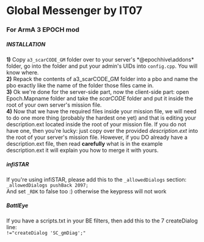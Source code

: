 # Global Messenger by IT07
### For ArmA 3 EPOCH mod

##### INSTALLATION
**1)** Copy `a3_scarCODE_GM` folder over to your server's *@epochhive\addons\* folder, go into the folder and put your admin's UIDs into `config.cpp`. You will know where.<br />
**2)** Repack the contents of a3_scarCODE_GM folder into a pbo and name the pbo exactly like the name of the folder those files came in.<br />
**3)** Ok we're done for the server-side part, now the client-side part: open Epoch.Mapname folder and take the *scarCODE* folder and put it inside the root of your own server's mission file.<br />
**4)** Now that we have the required files inside your mission file, we will need to do one more thing (probably the hardest one yet) and that is editing your description.ext located inside the root of your mission file. If you do not have one, then you're lucky: just copy over the provided *description.ext* into the root of your server's mission file. However, if you DO already have a description.ext file, then read **carefully** what is in the example description.ext it will explain you how to merge it with yours.<br />

##### infiSTAR
If you're using infiSTAR, please add this to the `_allowedDialogs` section:<br />
`_allowedDialogs pushBack 2097;`<br />
And set `_RDK` to false too :) otherwise the keypress will not work<br />

##### BattlEye
If you have a scripts.txt in your BE filters, then add this to the 7 createDialog line:<br />
`!="createDialog 'SC_gmDiag';"`
